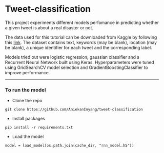 # Tweet-classification

This project experiments different models perfomance in predicting whether a given tweet is about a real disaster or not. 

The data used for this tutorial can be downloaded from Kaggle by following this [link](https://www.kaggle.com/c/nlp-getting-started/data).
The dataset contains text, keywords (may be blank), location (may be blank), a unique identifier for each tweet and the corresponding label.

Models tried out were logistic regression, gaussian classifier and a Recurrent Neural Network built using Keras.
Hyperparameters were tuned using GridSearchCV model selection and GradientBoostingClassifier to improve performance.

---

### To run the model
- Clone the repo

```git clone https://github.com/AniekanInyang/tweet-classification ```


- Install packages

```pip install -r requirements.txt ```


- Load the model

```from keras.models import load_model
model = load_model(os.path.join(cache_dir, "rnn_model.h5"))
```
